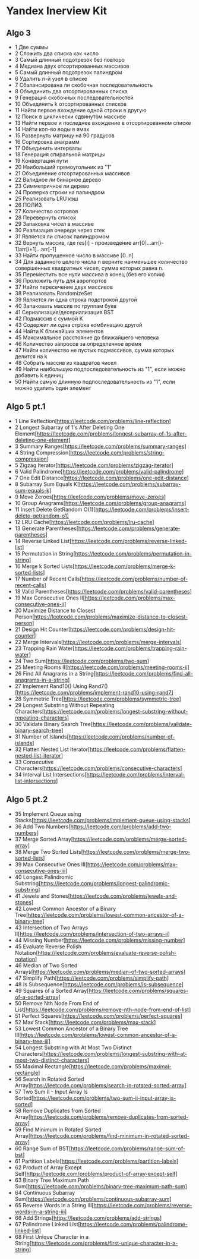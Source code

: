 # Yandex Inerview Kit
## Algo 3
- 1 Две суммы
- 2 Сложить два списка как число
- 3 Самый длинный подотрезок без повторо
- 4 Медиана двух отсортированных массивов
- 5 Самый длинный подотрезок палиндром
- 6 Удалить n-й узел в списке
- 7 Сбалансирована ли скобочная последовательность
- 8 Объединить два отсортированных списка
- 9 Генерация скобочных последовательностей
- 10 Объединить k отсортированных списков
- 11 Найти первое вхождение одной строки в другую
- 12 Поиск в циклически сдвинутом массиве
- 13 Найти первое и последнее вхождение в отсортированном списке
- 14 Найти кол-во воды в ямах
- 15 Развернуть матрицу на 90 градусов
- 16 Сортировка анаграмм
- 17 Объединить интервалы
- 18 Генерация спиральной матрицы
- 19 Конвертация пути
- 20 Наибольший прямоугольник из "1"
- 21 Объединение отсортированных массивов
- 22 Валидное ли бинарное дерево
- 23 Симметричное ли дерево
- 24 Проверка строки на палиндром
- 25 Реализовать LRU кэш
- 26 ПОЛИЗ
- 27 Количество островов
- 28 Перевернуть список
- 29 Запаковка чисел в массиве
- 30 Реализация очереди через стек
- 31 Является ли список палиндромом
- 32 Вернуть массив, где res[i] - произведение arr[0]...arr[i-1]arr[i+1]...arr[-1]
- 33 Найти пропущенное число в массиве [0..n]
- 34 Для заданного целого числа n верните наименьшее количество совершенных квадратных чисел, сумма которых равна n.
- 35 Переместить все нули массива в конец (без его копии)
- 36 Проложить путь для аэропортов
- 37 Найти пересечение двух массивов
- 38 Реализовать RandomizeSet
- 39 Является ли одна строка подстрокой другой
- 40 Запаковать массив по группам букв
- 41 Сериализация/десериализация BST
- 42 Подмассив с суммой K
- 43 Содержит ли одна строка комбинацию другой
- 44 Найти K ближайших элементов
- 45 Максимальное расстояние до ближайшего человека
- 46 Количество запросов за определенное время
- 47 Найти количество не пустых подмассивов, сумма которых делится на k
- 48 Собрать массив из квадратов чисел
- 49 Найти наибольшую подпоследовательность из "1", если можно добавить k единиц
- 50 Найти самую длинную подпоследовательность из "1", если можно удалить один элемент


## Algo 5 pt.1
- 1	Line Reflection[https://leetcode.com/problems/line-reflection]
- 2	Longest Subarray of 1's After Deleting One Element[https://leetcode.com/problems/longest-subarray-of-1s-after-deleting-one-element]
- 3	Summary Ranges[https://leetcode.com/problems/summary-ranges]
- 4	String Compression[https://leetcode.com/problems/string-compression]
- 5	Zigzag Iterator[https://leetcode.com/problems/zigzag-iterator]
- 6	Valid Palindrome[https://leetcode.com/problems/valid-palindrome]
- 7	One Edit Distance[https://leetcode.com/problems/one-edit-distance]
- 8	Subarray Sum Equals K[https://leetcode.com/problems/subarray-sum-equals-k]
- 9	Move Zeroes[https://leetcode.com/problems/move-zeroes]
- 10	Group Anagrams[https://leetcode.com/problems/group-anagrams]
- 11	Insert Delete GetRandom O(1)[https://leetcode.com/problems/insert-delete-getrandom-o1]
- 12	LRU Cache[https://leetcode.com/problems/lru-cache]
- 13	Generate Parentheses[https://leetcode.com/problems/generate-parentheses]
- 14	Reverse Linked List[https://leetcode.com/problems/reverse-linked-list]
- 15	Permutation in String[https://leetcode.com/problems/permutation-in-string]
- 16	Merge k Sorted Lists[https://leetcode.com/problems/merge-k-sorted-lists]
- 17	Number of Recent Calls[https://leetcode.com/problems/number-of-recent-calls]
- 18	Valid Parentheses[https://leetcode.com/problems/valid-parentheses]
- 19	Max Consecutive Ones II[https://leetcode.com/problems/max-consecutive-ones-ii]
- 20	Maximize Distance to Closest Person[https://leetcode.com/problems/maximize-distance-to-closest-person]
- 21	Design Hit Counter[https://leetcode.com/problems/design-hit-counter]
- 22	Merge Intervals[https://leetcode.com/problems/merge-intervals]
- 23	Trapping Rain Water[https://leetcode.com/problems/trapping-rain-water]
- 24	Two Sum[https://leetcode.com/problems/two-sum]
- 25	Meeting Rooms II[https://leetcode.com/problems/meeting-rooms-ii]
- 26	Find All Anagrams in a String[https://leetcode.com/problems/find-all-anagrams-in-a-string]
- 27	Implement Rand10() Using Rand7()[https://leetcode.com/problems/implement-rand10-using-rand7]
- 28	Symmetric Tree[https://leetcode.com/problems/symmetric-tree]
- 29	Longest Substring Without Repeating Characters[https://leetcode.com/problems/longest-substring-without-repeating-characters]
- 30	Validate Binary Search Tree[https://leetcode.com/problems/validate-binary-search-tree]
- 31	Number of Islands[https://leetcode.com/problems/number-of-islands]
- 32	Flatten Nested List Iterator[https://leetcode.com/problems/flatten-nested-list-iterator]
- 33	Consecutive Characters[https://leetcode.com/problems/consecutive-characters]
- 34	Interval List Intersections[https://leetcode.com/problems/interval-list-intersections]

## Algo 5 pt.2
- 35	Implement Queue using Stacks[https://leetcode.com/problems/implement-queue-using-stacks]
- 36	Add Two Numbers[https://leetcode.com/problems/add-two-numbers]
- 37	Merge Sorted Array[https://leetcode.com/problems/merge-sorted-array]
- 38	Merge Two Sorted Lists[https://leetcode.com/problems/merge-two-sorted-lists]
- 39	Max Consecutive Ones III[https://leetcode.com/problems/max-consecutive-ones-iii]
- 40	Longest Palindromic Substring[https://leetcode.com/problems/longest-palindromic-substring]
- 41	Jewels and Stones[https://leetcode.com/problems/jewels-and-stones]
- 42	Lowest Common Ancestor of a Binary Tree[https://leetcode.com/problems/lowest-common-ancestor-of-a-binary-tree]
- 43	Intersection of Two Arrays II[https://leetcode.com/problems/intersection-of-two-arrays-ii]
- 44	Missing Number[https://leetcode.com/problems/missing-number]
- 45	Evaluate Reverse Polish Notation[https://leetcode.com/problems/evaluate-reverse-polish-notation]
- 46	Median of Two Sorted Arrays[https://leetcode.com/problems/median-of-two-sorted-arrays]
- 47	Simplify Path[https://leetcode.com/problems/simplify-path]
- 48	Is Subsequence[https://leetcode.com/problems/is-subsequence]
- 49	Squares of a Sorted Array[https://leetcode.com/problems/squares-of-a-sorted-array]
- 50	Remove Nth Node From End of List[https://leetcode.com/problems/remove-nth-node-from-end-of-list]
- 51	Perfect Squares[https://leetcode.com/problems/perfect-squares]
- 52	Max Stack[https://leetcode.com/problems/max-stack]
- 53	Lowest Common Ancestor of a Binary Tree III[https://leetcode.com/problems/lowest-common-ancestor-of-a-binary-tree-iii]
- 54	Longest Substring with At Most Two Distinct Characters[https://leetcode.com/problems/longest-substring-with-at-most-two-distinct-characters]
- 55	Maximal Rectangle[https://leetcode.com/problems/maximal-rectangle]
- 56	Search in Rotated Sorted Array[https://leetcode.com/problems/search-in-rotated-sorted-array]
- 57	Two Sum II - Input Array Is Sorted[https://leetcode.com/problems/two-sum-ii-input-array-is-sorted]
- 58	Remove Duplicates from Sorted Array[https://leetcode.com/problems/remove-duplicates-from-sorted-array]
- 59	Find Minimum in Rotated Sorted Array[https://leetcode.com/problems/find-minimum-in-rotated-sorted-array]
- 60	Range Sum of BST[https://leetcode.com/problems/range-sum-of-bst]
- 61	Partition Labels[https://leetcode.com/problems/partition-labels]
- 62	Product of Array Except Self[https://leetcode.com/problems/product-of-array-except-self]
- 63	Binary Tree Maximum Path Sum[https://leetcode.com/problems/binary-tree-maximum-path-sum]
- 64	Continuous Subarray Sum[https://leetcode.com/problems/continuous-subarray-sum]
- 65	Reverse Words in a String III[https://leetcode.com/problems/reverse-words-in-a-string-iii]
- 66	Add Strings[https://leetcode.com/problems/add-strings]
- 67	Palindrome Linked List[https://leetcode.com/problems/palindrome-linked-list]
- 68	First Unique Character in a String[https://leetcode.com/problems/first-unique-character-in-a-string]
